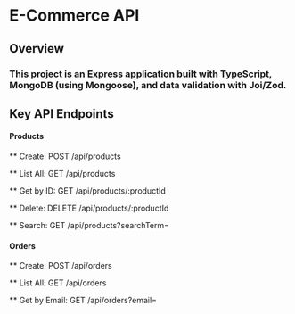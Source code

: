 # E-Commerce API

## Overview

### This project is an Express application built with TypeScript, MongoDB (using Mongoose), and data validation with Joi/Zod.

## Key API Endpoints

#### Products

\*\* Create: POST /api/products

\*\* List All: GET /api/products

\*\* Get by ID: GET /api/products/:productId

\*\* Delete: DELETE /api/products/:productId

\*\* Search: GET /api/products?searchTerm=<term>

#### Orders

\*\* Create: POST /api/orders

\*\* List All: GET /api/orders

\*\* Get by Email: GET /api/orders?email=<email>
